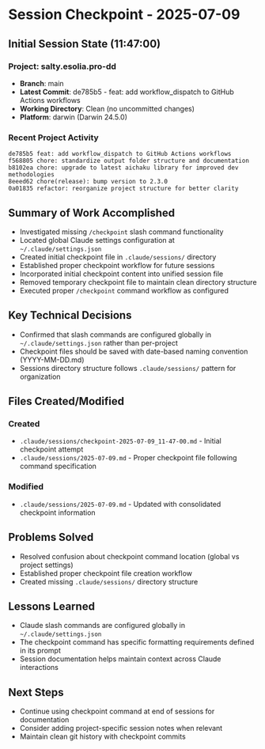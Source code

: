 # Session Checkpoint - 2025-07-09

## Initial Session State (11:47:00)

### Project: salty.esolia.pro-dd

- **Branch**: main
- **Latest Commit**: de785b5 - feat: add workflow_dispatch to GitHub Actions workflows
- **Working Directory**: Clean (no uncommitted changes)
- **Platform**: darwin (Darwin 24.5.0)

### Recent Project Activity

```
de785b5 feat: add workflow_dispatch to GitHub Actions workflows
f568805 chore: standardize output folder structure and documentation
b8102ea chore: upgrade to latest aichaku library for improved dev methodologies
8eeed62 chore(release): bump version to 2.3.0
0a01835 refactor: reorganize project structure for better clarity
```

## Summary of Work Accomplished

- Investigated missing `/checkpoint` slash command functionality
- Located global Claude settings configuration at `~/.claude/settings.json`
- Created initial checkpoint file in `.claude/sessions/` directory
- Established proper checkpoint workflow for future sessions
- Incorporated initial checkpoint content into unified session file
- Removed temporary checkpoint file to maintain clean directory structure
- Executed proper `/checkpoint` command workflow as configured

## Key Technical Decisions

- Confirmed that slash commands are configured globally in `~/.claude/settings.json` rather than per-project
- Checkpoint files should be saved with date-based naming convention (YYYY-MM-DD.md)
- Sessions directory structure follows `.claude/sessions/` pattern for organization

## Files Created/Modified

### Created

- `.claude/sessions/checkpoint-2025-07-09_11-47-00.md` - Initial checkpoint attempt
- `.claude/sessions/2025-07-09.md` - Proper checkpoint file following command specification

### Modified

- `.claude/sessions/2025-07-09.md` - Updated with consolidated checkpoint information

## Problems Solved

- Resolved confusion about checkpoint command location (global vs project settings)
- Established proper checkpoint file creation workflow
- Created missing `.claude/sessions/` directory structure

## Lessons Learned

- Claude slash commands are configured globally in `~/.claude/settings.json`
- The checkpoint command has specific formatting requirements defined in its prompt
- Session documentation helps maintain context across Claude interactions

## Next Steps

- Continue using checkpoint command at end of sessions for documentation
- Consider adding project-specific session notes when relevant
- Maintain clean git history with checkpoint commits
